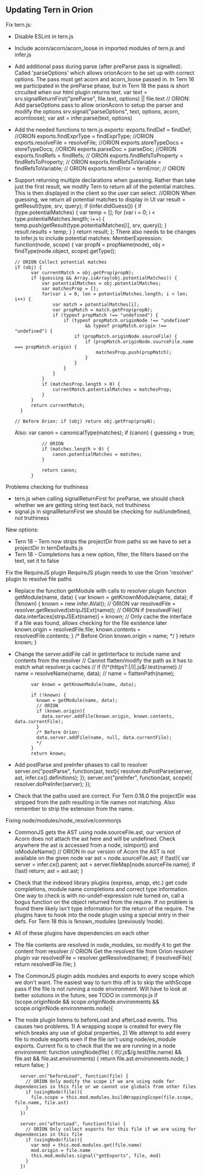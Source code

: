 ## Updating Tern in Orion

Fix tern.js:
- Disable ESLint in tern.js
- Include acorn/acorn/acorn_loose in imported modules of tern.js and infer.js
- Add additional pass during parse (after preParse pass is signalled).  Called 'parseOptions' which allows
orionAcorn to be set up with correct options. The pass must get acorn and acorn_loose passed in. In Tern 16 we participated 
in the preParse phase, but in Tern 18 the pass is short circuited when our html plugin returns text.
		var text = srv.signalReturnFirst("preParse", file.text, options) || file.text
	    // ORION: Add parseOptions pass to allow orionAcorn to setup the parser and modify the options
	    srv.signal("parseOptions", text, options, acorn, acornloose);
	    var ast = infer.parse(text, options)
- Add the needed functions to tern.js exports:
		exports.findDef = findDef; //ORION
	    exports.findExprType = findExprType; //ORION
	    exports.resolveFile = resolveFile; //ORION
	    exports.storeTypeDocs = storeTypeDocs; //ORION
	    exports.parseDoc = parseDoc; //ORION
	    exports.findRefs = findRefs; // ORION
	    exports.findRefsToProperty = findRefsToProperty; // ORION
	    exports.findRefsToVariable = findRefsToVariable; // ORION
	    exports.ternError = ternError; // ORION
- Support returning multiple declarations when guessing.  Rather than take just the first result, we modify
Tern to return all of the potential matches.  This is then displayed in the client so the user can select.
		//ORION When guessing, we return all potential matches to display in UI
		var result = getResult(type, srv, query);
		if (infer.didGuess()) {
			   if (type.potentialMatches) {
			      var temp = [];
			      for (var i = 0; i < type.potentialMatches.length; i++) {
				temp.push(getResult(type.potentialMatches[i], srv, query));
			      }
			      result.results = temp;
			   }
			}
			return result;
		};
	There also needs to be changes to infer.js to include potential matches:
 	 MemberExpression: function(node, scope) {
      var propN = propName(node), obj = findType(node.object, scope).getType();
      
      // ORION Collect potential matches
      if (obj) {
			var currentMatch = obj.getProp(propN);
			if (guessing && Array.isArray(obj.potentialMatches)) {
				var potentialMatches = obj.potentialMatches;
				var matchesProp = [];
				for(var i = 0, len = potentialMatches.length; i < len; i++) {
					var match = potentialMatches[i];
					var propMatch = match.getProp(propN);
					if (typeof propMatch !== "undefined") {
						if (typeof propMatch.originNode !== "undefined"
								&& typeof propMatch.origin !== "undefined") {
							if (propMatch.originNode.sourceFile) {
								if (propMatch.originNode.sourceFile.name === propMatch.origin) {
									matchesProp.push(propMatch);
								}
							}
						}
					}
				}
				if (matchesProp.length > 0) {
					currentMatch.potentialMatches = matchesProp;
				}
			}
			return currentMatch;
		}
      
      // Before Orion: if (obj) return obj.getProp(propN);
    Also:
	       var canon = canonicalType(matches);
	        if (canon) {
	        	guessing = true;
	        	
	        	// ORION
	        	if (matches.length > 0) {
	        		canon.potentialMatches = matches;
	        	}
	        	
	        	return canon;
	        }

Problems checking for truthiness
- tern.js when calling signalReturnFirst for preParse, we should check whether we are getting string text back, not truthiness
- signal.js in signalReturnFirst we should be checking for null/undefined, not truthiness

New options:
- Tern 18 - Tern now strips the projectDir from paths so we have to set a projectDir in ternDefaults.js
- Tern 18 - Completions has a new option, filter, the filters based on the text, set it to false

Fix the RequireJS plugin
RequireJS plugin needs to use the Orion 'resolver' plugin to resolve file paths
- Replace the function getModule with calls to resolver plugin
		function getModule(name, data) {
    	var known = getKnownModule(name, data);
	    if (!known) {
	      known = new infer.AVal();
	      // ORION
	      var resolvedFile = resolver.getResolved(stripJSExt(name)); // ORION
	      if (resolvedFile){
	      	data.interfaces[stripJSExt(name)] = known; // Only cache the interface if a file was found, allows checking for the file existence later
	        known.origin = resolvedFile.file;
	        known.contents = resolvedFile.contents;
	      }
	      /* Before Orion
	      known.origin = name;
	      */
	    }
	    return known;
  	}
- Change the server.addFile call in getInterface to include name and contents from the resolver
		// Cannot flatten/modify the path as it has to match what resolver.js caches
		//    if (!/^(https?:|\/)|\.js$/.test(name))
		//      name = resolveName(name, data);
		//    name = flattenPath(name);
		
		    var known = getKnownModule(name, data);
		
		    if (!known) {
		      known = getModule(name, data);
		      // ORION
		      if (known.origin){
		        data.server.addFile(known.origin, known.contents, data.currentFile);
		      }
		      /* Before Orion:
		      data.server.addFile(name, null, data.currentFile);
		      */
		    }
		    return known;
- Add postParse and preInfer phases to call to resolver
		server.on("postParse", function(ast, text){
    		resolver.doPostParse(server, ast, infer.cx().definitions);
    	});
    	server.on("preInfer", function(ast, scope){
    		resolver.doPreInfer(server);
		});
- Check that the paths used are correct.  For Tern 0.18.0 the projectDir was stripped from the path resulting in file names not matching.  Also remember to strip the extension from the name.

Fixing node/modules/node_resolve/commonjs
- CommonJS gets the AST using node.sourceFile.ast, our version of Acorn does not attach the ast here and will be undefined.  Check anywhere the ast is accessed from a node, isImport() and isModuleName()
	    // ORION In our version of Acorn the AST is not available on the given node
	    var ast = node.sourceFile.ast;
	    if (!ast){
	        var server = infer.cx().parent;
	        ast = server.fileMap[node.sourceFile.name];
	        if (!ast) return;
	        ast = ast.ast;
	    }
- Check that the indexed library plugins (express, amqp, etc.) get code completions, module name completions and correct type information.
One way to check is with no-undef-expression rule turned on, call a bogus function on the object returned from the require.  If no problem is found
there likely isn't type information for the return of the require.  The plugins have to hook into the node plugin using a special entry in their defs.
For Tern 18 this is !known_modules (previously !node).
- All of these plugins have dependencies on each other
- The file contents are resolved in node_modules, so modify it to get the content from resolver
	     // ORION Get the resolved file from Orion resolver plugin
	  	 var resolvedFile = resolver.getResolved(name);
	  	 if (resolvedFile){
	  	 	return resolvedFile.file;
	  	 }
- The CommonJS plugin adds modules and exports to every scope which we don't want.  The easiest way to turn this
off is to skip the withScope pass if the file is not running a node environment.  Will have to look at better solutions
in the future, see TODO in commonjs.js
		if (scope.originNode && scope.originNode.environments && scope.originNode.environments.node){
- The node plugin listens to beforeLoad and afterLoad events.  This causes two problems. 1) A wrapping scope is created for every file
which breaks any use of global properties, 2) We attempt to add every file to module exports even if the file isn't using node/es_module exports.
Current fix is to check that the we are running in a node environment:
		function usingNode(file) {
			if(/\.js$/g.test(file.name) && file.ast && file.ast.environments) {
	      	  	return file.ast.environments.node;
	      	}
	      	return false;
		}
	
	    server.on("beforeLoad", function(file) {
	      // ORION Only modify the scope if we are using node for dependencies in this file or we cannot use globals from other files
	      if (usingNode(file)){
	      	file.scope = this.mod.modules.buildWrappingScope(file.scope, file.name, file.ast)
	  	  }
	    })
	
	    server.on("afterLoad", function(file) {
	      // ORION Only collect exports for this file if we are using for dependencies in this file
	      if (usingNode(file)){
	        var mod = this.mod.modules.get(file.name)
	        mod.origin = file.name
	        this.mod.modules.signal("getExports", file, mod)
	      }
	    })

